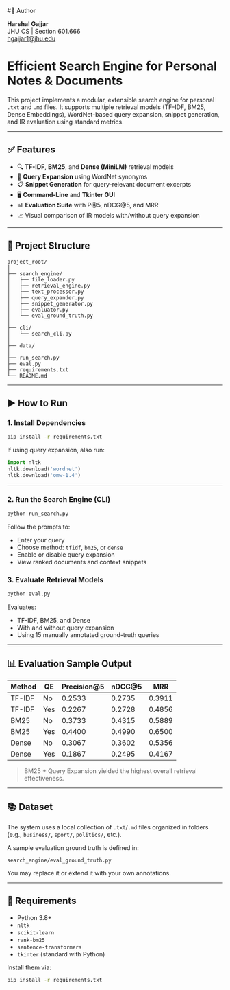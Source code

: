 
#👤 Author

**Harshal Gajjar**  
JHU CS | Section 601.666  
hgajjar1@jhu.edu

# Efficient Search Engine for Personal Notes & Documents

This project implements a modular, extensible search engine for personal `.txt` and `.md` files. It supports multiple retrieval models (TF-IDF, BM25, Dense Embeddings), WordNet-based query expansion, snippet generation, and IR evaluation using standard metrics.

---

## ✅ Features

- 🔍 **TF-IDF**, **BM25**, and **Dense (MiniLM)** retrieval models
- 🌱 **Query Expansion** using WordNet synonyms
- 📋 **Snippet Generation** for query-relevant document excerpts
- 🖥️ **Command-Line** and **Tkinter GUI**
- 📊 **Evaluation Suite** with P@5, nDCG@5, and MRR
- 📈 Visual comparison of IR models with/without query expansion

---

## 📁 Project Structure

```
project_root/
│
├── search_engine/
│   ├── file_loader.py
│   ├── retrieval_engine.py
│   ├── text_processor.py
│   ├── query_expander.py
│   ├── snippet_generator.py
│   ├── evaluator.py
│   └── eval_ground_truth.py
│
├── cli/
│   └── search_cli.py
│
├── data/                   
│
├── run_search.py
├── eval.py
├── requirements.txt
└── README.md
```

---

## ▶️ How to Run

### 1. Install Dependencies

```bash
pip install -r requirements.txt
```

If using query expansion, also run:

```python
import nltk
nltk.download('wordnet')
nltk.download('omw-1.4')
```

---

### 2. Run the Search Engine (CLI)

```bash
python run_search.py
```

Follow the prompts to:
- Enter your query
- Choose method: `tfidf`, `bm25`, or `dense`
- Enable or disable query expansion
- View ranked documents and context snippets


### 3. Evaluate Retrieval Models

```bash
python eval.py
```

Evaluates:
- TF-IDF, BM25, and Dense
- With and without query expansion
- Using 15 manually annotated ground-truth queries

---

## 📊 Evaluation Sample Output

| Method | QE   | Precision@5 | nDCG@5 | MRR   |
|--------|------|-------------|--------|--------|
| TF-IDF | No   | 0.2533      | 0.2735 | 0.3911 |
| TF-IDF | Yes  | 0.2267      | 0.2728 | 0.4856 |
| BM25   | No   | 0.3733      | 0.4315 | 0.5889 |
| BM25   | Yes  | 0.4400      | 0.4990 | 0.6500 |
| Dense  | No   | 0.3067      | 0.3602 | 0.5356 |
| Dense  | Yes  | 0.1867      | 0.2495 | 0.4167 |

> BM25 + Query Expansion yielded the highest overall retrieval effectiveness.

---

## 📚 Dataset

The system uses a local collection of `.txt`/`.md` files organized in folders (e.g., `business/`, `sport/`, `politics/`, etc.).

A sample evaluation ground truth is defined in:

```
search_engine/eval_ground_truth.py
```

You may replace it or extend it with your own annotations.

---

## 💼 Requirements

- Python 3.8+
- `nltk`
- `scikit-learn`
- `rank-bm25`
- `sentence-transformers`
- `tkinter` (standard with Python)

Install them via:

```bash
pip install -r requirements.txt
```
